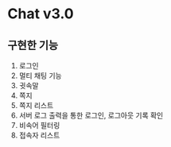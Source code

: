 # Chat v3.0

## 구현한 기능
1. 로그인
2. 멀티 채팅 기능
3. 귓속말
4. 쪽지
5. 쪽지 리스트
6. 서버 로그 출력을 통한 로그인, 로그아웃 기록 확인
7. 비속어 필터링
8. 접속자 리스트

